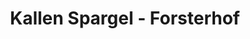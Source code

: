 ---
title: "Kallen Spargel - Forsterhof"
url: /dormagen/kallen-spargel-forsterhof/
shop: Hofladen
---